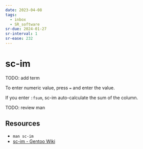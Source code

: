 ```yaml
---
date: 2023-04-08
tags:
  - inbox
  - SR_software
sr-due: 2024-01-27
sr-interval: 1
sr-ease: 232
---
```


# sc-im

TODO: add term

To enter numeric value, press `=` and enter the value.

If you enter `:fsum`, sc-im auto-calculate the sum of the column.

TODO: review man

## Resources

- `man sc-im`
- [sc-im - Gentoo Wiki](https://wiki.gentoo.org/wiki/Sc-im)
